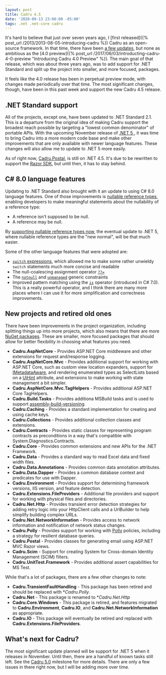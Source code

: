 ```yaml
---
layout: post
title: Cadru 4.5
date: '2020-09-13 23:00:00 -05:00'
tags: .net .net-core cadru
---
```


It's hard to believe that just over seven years ago, I [first released]({% post_url /2013/2013-08-05-introducing-cadru %}) Cadru as an open-source framework. In that time, there have been [a few updates](https://scottdorman.blog/tags/#cadru), but none as ambitious as the [4.0 preview]({% post_url /2017/06/03/introducting-cadru-4-0-preview "Introducing Cadru 4.0 Preview" %}). The main goal of that release, which was about three years ago, was to add support for .NET Standard and split up the project into smaller, and more focused, packages.

It feels like the 4.0 release has been in perpetual preview mode, with changes made periodically over that time. The most significant changes, though, have been in this past week and support the new Cadru 4.5 release.

## .NET Standard support
All of the projects, except one, have been updated to .NET Standard 2.1. This is a departure from the original idea of making Cadru support the broadest reach possible by targeting a "lowest common denominator" of portable APIs. With the upcoming November release of [.NET 5 ](https://devblogs.microsoft.com/dotnet/introducing-net-5/), it was time to bring Cadru into a more modern code base and make other improvements that are only available with newer language features. These changes will also allow me to update to .NET 5 more easily.

As of right now, [Cadru.Postal](https://github.com/scottdorman/cadru/tree/master/src/Cadru.Postal), is still on .NET 4.5. It's due to be rewritten to support the [Razor SDK](https://docs.microsoft.com/en-us/aspnet/core/razor-pages/sdk?view=aspnetcore-3.1), but until then, it has to stay behind.

## C# 8.0 language features
Updating to .NET Standard also brought with it an update to using C# 8.0 language features. One of those improvements is [nullable reference types](https://docs.microsoft.com/en-us/dotnet/csharp/nullable-references), enabling developers to make meaningful statements about the nullability of a reference type:
* A reference isn't supposed to be null.
* A reference may be null.

By [supporting nullable reference types now](https://devblogs.microsoft.com/dotnet/embracing-nullable-reference-types/#the-nullable-rollout-phase), the eventual update to .NET 5, where nullable reference types are the "new normal", will be that much easier.

Some of the other language features that were adopted are:
* [`switch` expressions](https://docs.microsoft.com/en-us/dotnet/csharp/language-reference/operators/switch-expression), which allowed me to make some rather unwieldy `switch` statements much more concise and readable
* The null-coalescing assignment operator [`??=`](https://docs.microsoft.com/en-us/dotnet/csharp/whats-new/csharp-8#null-coalescing-assignment)
* The [`notnull`](https://docs.microsoft.com/en-us/dotnet/csharp/programming-guide/generics/constraints-on-type-parameters#notnull-constraint) and [`unmanaged`](https://docs.microsoft.com/en-us/dotnet/csharp/programming-guide/generics/constraints-on-type-parameters#unmanaged-constraint) generic constraints
* Improved pattern matching using the [`is`](https://docs.microsoft.com/en-us/dotnet/csharp/language-reference/keywords/is) operator (introduced in C# 7.0). This is a really powerful operator, and I think there are many more places where I can use it for more simplification and correctness improvements.

## New projects and retired old ones
There have been improvements in the project organization, including splitting things up into more projects, which also means that there are more [NuGet packages](https://www.nuget.org/packages?q=Tags:"cadru"). These are smaller, more focused packages that should allow for better flexibility in choosing what features you need.

* **Cadru.AspNetCore** - Provides ASP.NET Core middleware and other extensions for request and/response logging.
* **Cadru.AspNetCore.Mvc** - Provides additional support for working with ASP.NET Core, such as custom view location expanders, support for [IMetadataAware](https://docs.microsoft.com/en-us/dotnet/api/system.web.modelbinding.imetadataaware), and rendering enumerated types as SelectLists based on a [UiHint](https://docs.microsoft.com/en-us/dotnet/api/system.componentmodel.dataannotations.uihintattribute) attribute, and extensions to make working with state management a bit simpler.
* **Cadru.AspNetCore.Mvc.TagHelpers** - Provides additional ASP.NET Core TagHelpers.
* **Cadru.Build.Tasks** - Provides additiona MSBuild tasks and is used to support [assembly-build-versioning](https://github.com/scottdorman/assembly-build-versioning).
* **Cadru.Caching** - Provides a standard implementation for creating and using cache keys.
* **Cadru.Collections** - Provides additional collection classes and extensions.
* **Cadru.Contracts** - Provides static classes for representing program contracts as preconditions in a way that's compatible with System.Diagnostics.Contracts.
* **Cadru.Core** - Provides common extensions and new APIs for the .NET Framework.
* **Cadru.Data** - Provides a standard way to read Excel data and fixed width files.
* **Cadru.Data.Annotations** - Provides common data annotation attributes.
* **Cadru.Data.Dapper** - Provides a common database context and predicates for use with Dapper.
* **Cadru.Environment** - Provides support for determining framework versions, IIS version, and feature detection.
* **Cadru.Extensions.FileProviders** - Additional file providers and support for working with physical files and directories.
* **Cadru.Net.Http** - Provides transient error detection strategies for adding retry logic into your HttpClient calls and a UrlBuilder to help simplify building complex URLs.
* **Cadru.Net.NetworkInformation** - Provides access to network information and notification of network status changes.
* **Cadru.Polly** - Provides support for working with [Polly](https://github.com/App-vNext/Polly) policies, including a strategy for resilient database queries.
* **Cadru.Postal** - Provides classes for generating email using ASP.NET MVC Razor views.
* **Cadru.Scim** - Support for creating System for Cross-domain Identity Management (SCIM) filters.
* **Cadru.UnitTest.Framework** - Provides additional assert capabilities for MS Test.

While that's a lot of packages, there are a few other changes to note:
* **Cadru.TransientFaultHandling** - This package has been retired and should be replaced with **Cadru.Polly*.
* **Cadru.Net** - This package is renamed to **Cadru.Net.Http*
* **Cadru.Core.Windows** - This package is retired, and features migrated to **Cadru.Environment**, **Cadru.IO**, and **Cadru.Net.NetworkInformation** as appropriate.
* **Cadru.IO** - This package will eventually be retired and replaced with **Cadru.Extensions.FileProviders**.

## What's next for Cadru?
The most significant update planned will be support for .NET 5 when it releases in November. Until then, there are a handful of known tasks still left. See the [Cadru 5.0](https://github.com/scottdorman/cadru/milestone/1) milestone for more details. There are only a few issues in there right now, but I will be adding more over time.
 

